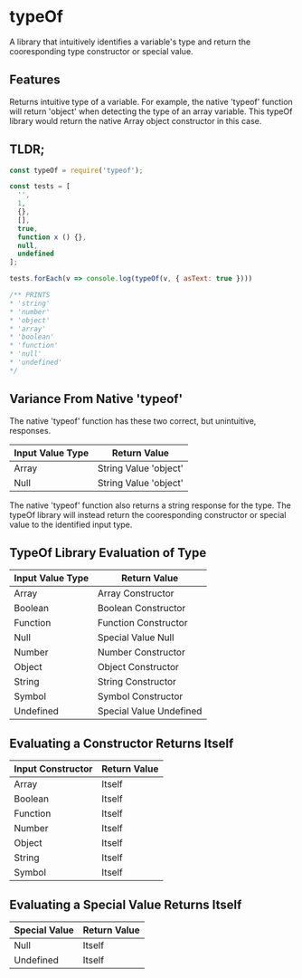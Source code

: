 # typeOf
A library that intuitively identifies a variable's type and return the cooresponding type constructor or special value.

## Features
Returns intuitive type of a variable. For example, the native 'typeof' function will return 'object' when detecting the type of an array variable. This typeOf library would return the native Array object constructor in this case.

## TLDR;
```javascript
const typeOf = require('typeof');

const tests = [
  '',
  1,
  {},
  [],
  true,
  function x () {},
  null,
  undefined
];

tests.forEach(v => console.log(typeOf(v, { asText: true })))

/** PRINTS
* 'string'
* 'number'
* 'object'
* 'array'
* 'boolean'
* 'function'
* 'null'
* 'undefined'
*/
```

## Variance From Native 'typeof'
The native 'typeof' function has these two correct, but unintuitive, responses.

| Input Value Type | Return Value              |
| ---------------- | ------------------------- |
| Array            | String Value 'object'     |
| Null             | String Value 'object'     |

The native 'typeof' function also returns a string response for the type. The typeOf library will instead return the cooresponding constructor or special value to the identified input type.

## TypeOf Library Evaluation of Type
| Input Value Type | Return Value            |
| ---------------- | ----------------------- |
| Array            | Array Constructor       |
| Boolean          | Boolean Constructor     |
| Function         | Function Constructor    |
| Null             | Special Value Null      |
| Number           | Number Constructor      |
| Object           | Object Constructor      |
| String           | String Constructor      |
| Symbol           | Symbol Constructor      |
| Undefined        | Special Value Undefined |

## Evaluating a Constructor Returns Itself
| Input Constructor | Return Value            |
| ----------------- | ----------------------- |
| Array             | Itself                  |
| Boolean           | Itself                  |
| Function          | Itself                  |
| Number            | Itself                  |
| Object            | Itself                  |
| String            | Itself                  |
| Symbol            | Itself                  |

## Evaluating a Special Value Returns Itself
| Special Value     | Return Value            |
| ----------------- | ----------------------- |
| Null              | Itself                  |
| Undefined         | Itself                  |

